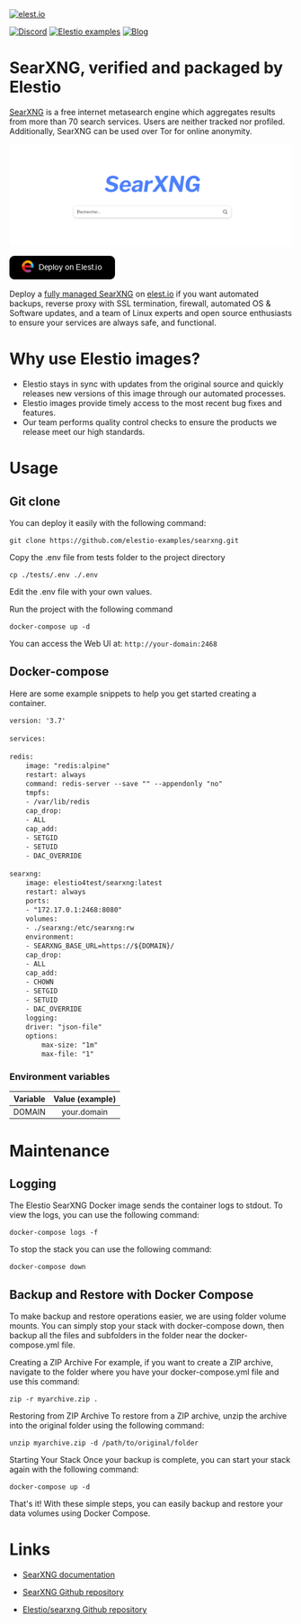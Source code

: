 <a href="https://elest.io">
  <img src="https://elest.io/images/elestio.svg" alt="elest.io" width="150" height="75">
</a>

[![Discord](https://img.shields.io/static/v1.svg?logo=discord&color=f78A38&labelColor=083468&logoColor=ffffff&style=for-the-badge&label=Discord&message=community)](https://discord.gg/4T4JGaMYrD "Get instant assistance and engage in live discussions with both the community and team through our chat feature.")
[![Elestio examples](https://img.shields.io/static/v1.svg?logo=github&color=f78A38&labelColor=083468&logoColor=ffffff&style=for-the-badge&label=github&message=open%20source)](https://github.com/elestio-examples "Access the source code for all our repositories by viewing them.")
[![Blog](https://img.shields.io/static/v1.svg?color=f78A38&labelColor=083468&logoColor=ffffff&style=for-the-badge&label=elest.io&message=Blog)](https://blog.elest.io "Latest news about elestio, open source software, and DevOps techniques.")

# SearXNG, verified and packaged by Elestio

[SearXNG](https://docs.searxng.org/) is a free internet metasearch engine which aggregates results from more than 70 search services. Users are neither tracked nor profiled. Additionally, SearXNG can be used over Tor for online anonymity.

<img src="https://raw.githubusercontent.com/elestio-examples/searxng/main/searxng.png" alt="searxng" width="800">

[![deploy](https://github.com/elestio-examples/searxng/raw/main/deploy-on-elestio.png)](https://dash.elest.io/deploy?source=cicd&social=dockerCompose&url=https://github.com/elestio-examples/searxng)

Deploy a <a target="_blank" href="https://elest.io/open-source/searxng">fully managed SearXNG</a> on <a target="_blank" href="https://elest.io/">elest.io</a> if you want automated backups, reverse proxy with SSL termination, firewall, automated OS & Software updates, and a team of Linux experts and open source enthusiasts to ensure your services are always safe, and functional.

# Why use Elestio images?

- Elestio stays in sync with updates from the original source and quickly releases new versions of this image through our automated processes.
- Elestio images provide timely access to the most recent bug fixes and features.
- Our team performs quality control checks to ensure the products we release meet our high standards.

# Usage

## Git clone

You can deploy it easily with the following command:

    git clone https://github.com/elestio-examples/searxng.git

Copy the .env file from tests folder to the project directory

    cp ./tests/.env ./.env

Edit the .env file with your own values.

Run the project with the following command

    docker-compose up -d

You can access the Web UI at: `http://your-domain:2468`

## Docker-compose

Here are some example snippets to help you get started creating a container.

    version: '3.7'

    services:

    redis:
        image: "redis:alpine"
        restart: always
        command: redis-server --save "" --appendonly "no"
        tmpfs:
        - /var/lib/redis
        cap_drop:
        - ALL
        cap_add:
        - SETGID
        - SETUID
        - DAC_OVERRIDE

    searxng:
        image: elestio4test/searxng:latest
        restart: always
        ports:
        - "172.17.0.1:2468:8080"
        volumes:
        - ./searxng:/etc/searxng:rw
        environment:
        - SEARXNG_BASE_URL=https://${DOMAIN}/
        cap_drop:
        - ALL
        cap_add:
        - CHOWN
        - SETGID
        - SETUID
        - DAC_OVERRIDE
        logging:
        driver: "json-file"
        options:
            max-size: "1m"
            max-file: "1"

### Environment variables

| Variable | Value (example) |
| :------: | :-------------: |
|  DOMAIN  |   your.domain   |

# Maintenance

## Logging

The Elestio SearXNG Docker image sends the container logs to stdout. To view the logs, you can use the following command:

    docker-compose logs -f

To stop the stack you can use the following command:

    docker-compose down

## Backup and Restore with Docker Compose

To make backup and restore operations easier, we are using folder volume mounts. You can simply stop your stack with docker-compose down, then backup all the files and subfolders in the folder near the docker-compose.yml file.

Creating a ZIP Archive
For example, if you want to create a ZIP archive, navigate to the folder where you have your docker-compose.yml file and use this command:

    zip -r myarchive.zip .

Restoring from ZIP Archive
To restore from a ZIP archive, unzip the archive into the original folder using the following command:

    unzip myarchive.zip -d /path/to/original/folder

Starting Your Stack
Once your backup is complete, you can start your stack again with the following command:

    docker-compose up -d

That's it! With these simple steps, you can easily backup and restore your data volumes using Docker Compose.

# Links

- <a target="_blank" href="https://docs.searxng.org">SearXNG documentation</a>

- <a target="_blank" href="https://github.com/searxng/searxng">SearXNG Github repository</a>

- <a target="_blank" href="https://github.com/elestio-examples/searxng">Elestio/searxng Github repository</a>
